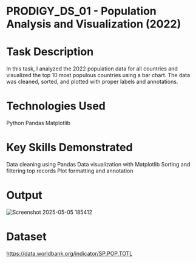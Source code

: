 # PRODIGY_DS_01 - Population Analysis and Visualization (2022)

# Task Description
In this task, I analyzed the 2022 population data for all countries and visualized the top 10 most populous countries using a bar chart. The data was cleaned, sorted, and plotted with proper labels and annotations.

# Technologies Used
Python
Pandas
Matplotlib

# Key Skills Demonstrated
Data cleaning using Pandas
Data visualization with Matplotlib
Sorting and filtering top records
Plot formatting and annotation

# Output
![Screenshot 2025-05-05 185412](https://github.com/user-attachments/assets/dd8439cb-ecff-4f8b-9bd4-f9a7b06f6414)

# Dataset
https://data.worldbank.org/indicator/SP.POP.TOTL
